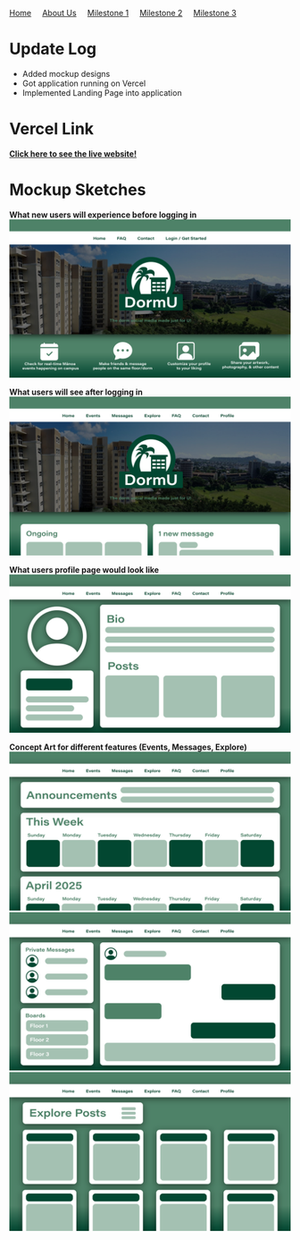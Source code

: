 

[Home](/index) &nbsp;&nbsp;&nbsp;
[About Us](/aboutus) &nbsp;&nbsp;&nbsp; 
[Milestone 1](/milestone1) &nbsp;&nbsp;&nbsp;
[Milestone 2](/milestone2) &nbsp;&nbsp;&nbsp; 
[Milestone 3](/milestone3) <br>

# Update Log
- Added mockup designs
- Got application running on Vercel
- Implemented Landing Page into application

# Vercel Link
[**Click here to see the live website!**](https://dorm-u-app.vercel.app/)

# Mockup Sketches
**What new users will experience before logging in**
<img src="images/DormU-LandingNewUser.png">

**What users will see after logging in**
<img src="images/DormU-LandingReturningUser.png">

**What users profile page would look like**
<img src="images/DormU-Profile.png">

**Concept Art for different features (Events, Messages, Explore)**
<img src="images/DormU-EventsCalendar.png">
<img src="images/DormU-Messages.png">
<img src="images/DormU-Explore.png">
